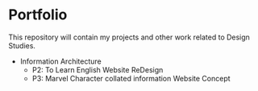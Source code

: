 # Portfolio
This repository will contain my projects and other work related to Design Studies.

- Information Architecture
	- P2: To Learn English Website ReDesign
	- P3: Marvel Character collated information Website Concept